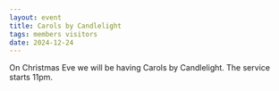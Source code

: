```yaml
---
layout: event
title: Carols by Candlelight
tags: members visitors
date: 2024-12-24
---
```


On Christmas Eve we will be having Carols by Candlelight. The service starts 11pm.
